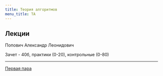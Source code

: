 ```yaml
---
title: Теория алгоритмов
menu_title: ТА
---
```


## Лекции

Попович Александр Леонидович

Зачет - 40б, практики (0-20), контрольные (0-80)

---

[Первая пара](1)